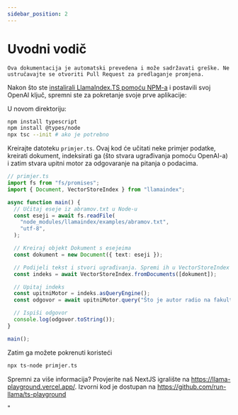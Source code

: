 ```yaml
---
sidebar_position: 2
---
```


# Uvodni vodič

`Ova dokumentacija je automatski prevedena i može sadržavati greške. Ne ustručavajte se otvoriti Pull Request za predlaganje promjena.`

Nakon što ste [instalirali LlamaIndex.TS pomoću NPM-a](installation) i postavili svoj OpenAI ključ, spremni ste za pokretanje svoje prve aplikacije:

U novom direktoriju:

```bash npm2yarn
npm install typescript
npm install @types/node
npx tsc --init # ako je potrebno
```

Kreirajte datoteku `primjer.ts`. Ovaj kod će učitati neke primjer podatke, kreirati dokument, indeksirati ga (što stvara ugrađivanja pomoću OpenAI-a) i zatim stvara upitni motor za odgovaranje na pitanja o podacima.

```ts
// primjer.ts
import fs from "fs/promises";
import { Document, VectorStoreIndex } from "llamaindex";

async function main() {
  // Učitaj eseje iz abramov.txt u Node-u
  const eseji = await fs.readFile(
    "node_modules/llamaindex/examples/abramov.txt",
    "utf-8",
  );

  // Kreiraj objekt Dokument s esejeima
  const dokument = new Document({ text: eseji });

  // Podijeli tekst i stvori ugrađivanja. Spremi ih u VectorStoreIndex
  const indeks = await VectorStoreIndex.fromDocuments([dokument]);

  // Upitaj indeks
  const upitniMotor = indeks.asQueryEngine();
  const odgovor = await upitniMotor.query("Što je autor radio na fakultetu?");

  // Ispiši odgovor
  console.log(odgovor.toString());
}

main();
```

Zatim ga možete pokrenuti koristeći

```bash
npx ts-node primjer.ts
```

Spremni za više informacija? Provjerite naš NextJS igralište na https://llama-playground.vercel.app/. Izvorni kod je dostupan na https://github.com/run-llama/ts-playground

"
